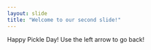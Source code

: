 ```yaml
---
layout: slide
title: "Welcome to our second slide!"
---
```

Happy Pickle Day!
Use the left arrow to go back!

